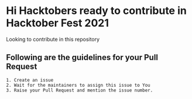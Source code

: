# Hi Hacktobers ready to contribute in Hacktober Fest 2021

Looking to contribute in this repository

## Following are the guidelines for your Pull Request

    1. Create an issue
    2. Wait for the maintainers to assign this issue to You
    3. Raise your Pull Request and mention the issue number.
